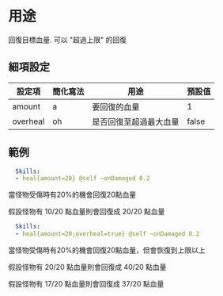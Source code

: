 用途
==============

回復目標血量. 可以 "超過上限" 的回復

細項設定
----------

| 設定項 | 簡化寫法 | 用途 | 預設值 |
|------------|---------|-------------------|---------|
| amount | a   | 要回復的血量  | 1   |
| overheal | oh  | 是否回復至超過最大血量 | false   |

範例
--------
```yaml
  Skills:
  - heal{amount=20} @self ~onDamaged 0.2
```
當怪物受傷時有20%的機會回復20點血量

假設怪物有 10/20 點血量則會回復成 20/20 點血量

```yaml
  Skills:
  - heal{amount=20;overheal=true} @self ~onDamaged 0.2
```
當怪物受傷時有20%的機會回復20點血量，但會恢復到上限以上

假設怪物有 20/20 點血量則會回復成 40/20 點血量

假設怪物有 17/20 點血量則會回復成 37/20 點血量